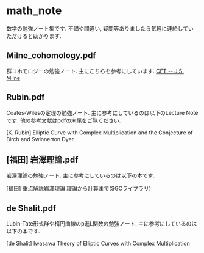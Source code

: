 # math_note
数学の勉強ノート集です. 不備や間違い, 疑問等ありましたら気軽に連絡していただけると助かります.

## Milne_cohomology.pdf

群コホモロジーの勉強ノート. 主にこちらを参考にしています.
[CFT -- J.S. Milne](https://www.jmilne.org/math/CourseNotes/cft.html)

## Rubin.pdf

Coates-Wilesの定理の勉強ノート. 主に参考にしているのは以下のLecture Noteです. 他の参考文献はpdfの末尾をご覧ください.

[K. Rubin] Elliptic Curve with Complex Multiplication and the Conjecture of Birch and Swinnerton Dyer

## [福田] 岩澤理論.pdf

岩澤理論の勉強ノート. 主に参考にしているのは以下の本です.

[福田] 重点解説岩澤理論 理論から計算まで(SGCライブラリ)
## de Shalit.pdf

Lubin-Tate形式群や楕円曲線のp進L関数の勉強ノート. 主に参考にしているのは以下の本です.

[de Shalit] Iwasawa Theory of Elliptic Curves with Complex Multiplication
